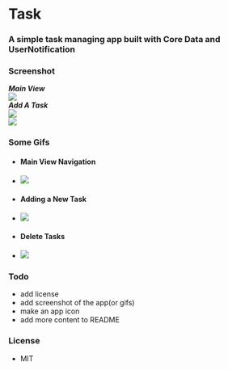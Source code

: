# Task
### A simple task managing app built with Core Data and UserNotification
### Screenshot
***Main View***  
![](Screenshots/mainView.png)  
***Add A Task***  
![](Screenshots/addTaskView1.png)  
![](Screenshots/addTaskView2.png)  
### Some Gifs
- #### Main View Navigation
- ![](Screenshots/mainNavigationGIF.gif)
- #### Adding a New Task
- ![](Screenshots/addTaskGIF.gif)
- #### Delete Tasks
- ![](Screenshots/deleteTaskGIF.gif)

### Todo
- add license
- add screenshot of the app(or gifs)
- make an app icon
- add more content to README

### License
- MIT
